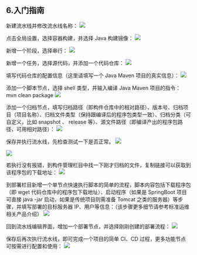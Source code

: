 ## 6.入门指南

新建流水线并修改流水线名称：
![](/assets/bk-cicdkit-32.png)

点击全局设置，选择容器构建，并选择 Java 构建镜像：
![](/assets/bk-cicdkit-33.png)

新增一个阶段，选择串行：
![](/assets/bk-cicdkit-34.png)

新增一个任务，选择源代码，并添加一个代码仓库：
![](/assets/bk-cicdkit-35.png)

填写代码仓库的配置信息（这里请填写一个 Java Maven 项目的真实信息）：
![](/assets/bk-cicdkit-36.png)

添加一个脚本节点，选择 shell 类型，并输入编译 Java Maven 项目的指令： mvn clean package
![](/assets/bk-cicdkit-37.png)

添加一个归档节点，填写归档路径（即构件仓库中的相对路径）、版本号、归档项目（项目名称）、归档文件类型（保持跟编译后的程序包类型一致）、归档分类（可自定义，比如 snapshot 、 release 等）、源文件路径（即编译产出的程序包路径，可用相对路径）：
![](/assets/bk-cicdkit-38.png)

保存并执行流水线，先检查测试一下是否正常。
![](/assets/bk-cicdkit-39.png)

![](/assets/bk-cicdkit-40.png)

若执行没有报错，到构件管理栏目中找一下刚才归档的文件，复制链接可以获取到该程序包的下载地址：
![](/assets/bk-cicdkit-41.png)

到部署栏目新增一个单节点快速执行脚本的简单的流程，脚本内容包括下载程序包（即 wget 代码仓库中的程序包下载地址）、启动程序（如果是 SpringBoot 项目可直接 java -jar 启动，如果是传统项目则需准备 Tomcat 之类的服务器）等步骤，并填写部署的目标服务器 IP、用户等信息：（该步骤更多细节请参考标准运维相关产品介绍）
![](/assets/bk-cicdkit-42.png)

回到流水线编辑界面，增加一个部署节点，并选择刚刚创建的部署流程：
![](/assets/bk-cicdkit-43.png)

保存后再次执行流水线，即可完成一个项目的简单 CI、CD 过程，更多功能节点可按需进行配置和使用：
![](/assets/bk-cicdkit-44.png)

